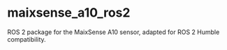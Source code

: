 # maixsense_a10_ros2
ROS 2 package for the MaixSense A10 sensor, adapted for ROS 2 Humble compatibility.
